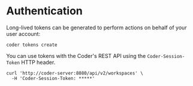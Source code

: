 # Authentication

Long-lived tokens can be generated to perform actions on behalf of your user account:

```console
coder tokens create
```

You can use tokens with the Coder's REST API using the `Coder-Session-Token` HTTP header.

```console
curl 'http://coder-server:8080/api/v2/workspaces' \
  -H 'Coder-Session-Token: *****'
```
